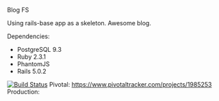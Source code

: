 Blog FS

Using rails-base app as a skeleton. Awesome blog.

Dependencies:
* PostgreSQL 9.3
* Ruby 2.3.1
* PhantomJS
* Rails 5.0.2

[![Build Status](https://semaphoreci.com/api/v1/ruslankurmanaleev/blogs/branches/141202365-new-comment-via-api/badge.svg)](https://semaphoreci.com/ruslankurmanaleev/blogs)
Pivotal: https://www.pivotaltracker.com/projects/1985253
Production:

